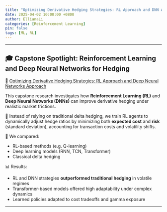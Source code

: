 ```yaml
---
title: "Optimizing Derivative Hedging Strategies: RL Approach and DNN Approach"
date: 2025-04-02 10:00:00 +0800
author: EllianaLi
categories: [Reinforcement Learning]
pin: false
tags: [ML, RL]
---
```


---

## 🎓 Capstone Spotlight: Reinforcement Learning and Deep Neural Networks for Hedging

📄 [Optimizing Derivative Hedging Strategies: RL Approach and Deep Neural Networks Approach](https://ellianali.github.io/assets/pdf/Final_BinxiLi_Capstone.pdf)

This capstone research investigates how **Reinforcement Learning (RL)** and **Deep Neural Networks (DNNs)** can improve derivative hedging under realistic market frictions.

📌 Instead of relying on traditional delta hedging, we train RL agents to dynamically adjust hedge ratios by minimizing both **expected cost** and **risk** (standard deviation), accounting for transaction costs and volatility shifts.

🧪 We compared:
- RL-based methods (e.g. Q-learning)
- Deep learning models (RNN, TCN, Transformer)
- Classical delta hedging

📊 Results:
- RL and DNN strategies **outperformed traditional hedging** in volatile regimes
- Transformer-based models offered high adaptability under complex dynamics
- Learned policies adapted to cost tradeoffs and gamma exposure

---




